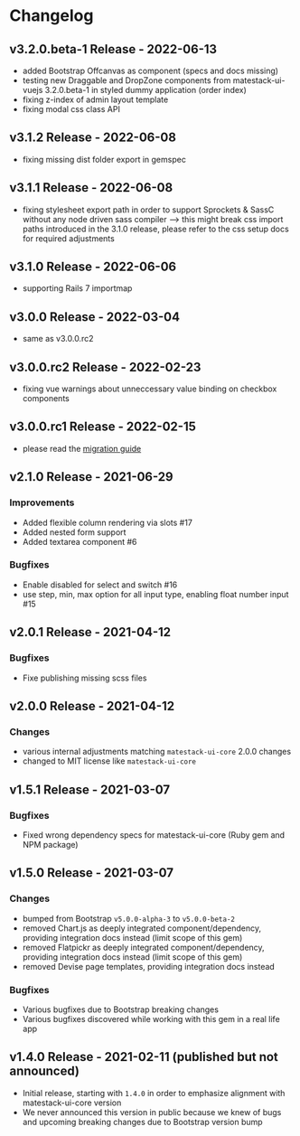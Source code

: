 # Changelog

## v3.2.0.beta-1 Release - 2022-06-13

- added Bootstrap Offcanvas as component (specs and docs missing)
- testing new Draggable and DropZone components from matestack-ui-vuejs 3.2.0.beta-1 in styled dummy application (order index)
- fixing z-index of admin layout template
- fixing modal css class API

## v3.1.2 Release - 2022-06-08

- fixing missing dist folder export in gemspec

## v3.1.1 Release - 2022-06-08

- fixing stylesheet export path in order to support Sprockets & SassC without any node driven sass compiler
--> this might break css import paths introduced in the 3.1.0 release, please refer to the css setup docs for required adjustments

## v3.1.0 Release - 2022-06-06

- supporting Rails 7 importmap

## v3.0.0 Release - 2022-03-04

- same as v3.0.0.rc2

## v3.0.0.rc2 Release - 2022-02-23

- fixing vue warnings about unneccessary value binding on checkbox components

## v3.0.0.rc1 Release - 2022-02-15

- please read the [migration guide](docs/migrate-from-2.x-to-3.0.md)

## v2.1.0 Release - 2021-06-29

### Improvements

- Added flexible column rendering via slots #17
- Added nested form support
- Added textarea component #6

### Bugfixes

- Enable disabled for select and switch #16
- use step, min, max option for all input type, enabling float number input #15

## v2.0.1 Release - 2021-04-12

### Bugfixes

- Fixe publishing missing scss files

## v2.0.0 Release - 2021-04-12

### Changes

- various internal adjustments matching `matestack-ui-core` 2.0.0 changes
- changed to MIT license like `matestack-ui-core`


## v1.5.1 Release - 2021-03-07

### Bugfixes

- Fixed wrong dependency specs for matestack-ui-core (Ruby gem and NPM package)

## v1.5.0 Release - 2021-03-07

### Changes

- bumped from Bootstrap `v5.0.0-alpha-3` to `v5.0.0-beta-2`
- removed Chart.js as deeply integrated component/dependency, providing integration docs instead (limit scope of this gem)
- removed Flatpickr as deeply integrated component/dependency, providing integration docs instead (limit scope of this gem)
- removed Devise page templates, providing integration docs instead

### Bugfixes

- Various bugfixes due to Bootstrap breaking changes
- Various bugfixes discovered while working with this gem in a real life app

## v1.4.0 Release - 2021-02-11 (published but not announced)

- Initial release, starting with `1.4.0` in order to emphasize alignment with matestack-ui-core version
- We never announced this version in public because we knew of bugs and upcoming breaking changes due to Bootstrap version bump
